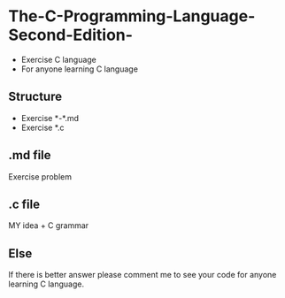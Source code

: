 # The-C-Programming-Language-Second-Edition-
- Exercise C language
- For anyone learning C language
## Structure
- Exercise \*-\*.md
- Exercise \*.c
## .md file
Exercise problem
## .c file
MY idea + C grammar
## Else
If there is better answer please comment me to see your code for anyone learning C language.

